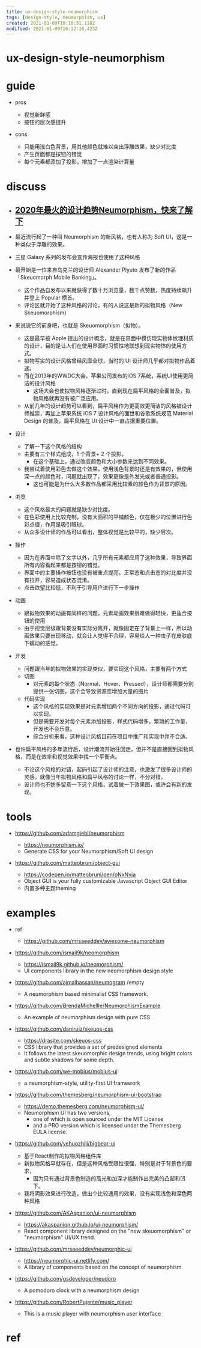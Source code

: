 ```yaml
---
title: ux-design-style-neumorphism
tags: [design-style, neumorphism, ux]
created: 2021-01-09T16:10:51.118Z
modified: 2021-01-09T16:12:16.423Z
---
```


# ux-design-style-neumorphism

# guide

- pros
  - 视觉新鲜感
  - 按钮的层次感提升

- cons
  - 只能用浅白色背景，用其他颜色就难以突出浮雕效果，缺少对比度
  - 产生页面都是按钮的错觉
  - 每个元素都添加了投影，增加了一点渲染计算量

# discuss

- ## [2020年最火的设计趋势Neumorphism，快来了解下](https://www.jianshu.com/p/982fc75f858d)
- 最近流行起了一种叫 Neumorphism 的新风格，也有人称为 Soft UI，这是一种类似于浮雕的效果。
- 三星 Galaxy 系列的发布会宣传海报也使用了这种风格
- 最开始是一位来自乌克兰的设计师 Alexander Plyuto 发布了新的作品「Skeuomorph Mobile Banking」。
  - 这个作品自发布以来就获得了数十万浏览量，数千点赞数，热度持续飙升并登上 Popular 榜首。
  - 评论区就开始了这种风格的讨论，有的人说这是新的拟物风格（New Skeuomorphism）
- 来说说它的前身吧，也就是 Skeuomorphism（拟物）。
  - 这是最早被 Apple 提出的设计概念，就是在界面中模仿现实物体纹理材质的设计，目的是让人们在使用界面时习惯性地联想到现实物体的使用方式。
  - 拟物写实的设计风格曾经风靡全球，当时的 UI 设计师几乎都对拟物作品着迷。
  - 而在2013年的WWDC大会，苹果公司发布的iOS 7系统，系统UI使用更简洁的设计风格
    - 这场大会也使拟物风格逐渐过时，直到现在扁平风格的全面普及，拟物风格就再没有被广泛应用。
  - 从前几年的设计趋势可以看到，扁平风格作为更高效更简洁的风格被设计师推崇，再加上苹果系统 iOS 7 设计风格的面世和谷歌系统规范 Material Design 的普及，扁平风格在 UI 设计中一直占据重要位置。

- 设计
  - 了解一下这个风格的结构
  - 主要有三个样式组成，1 个背景+ 2 个投影。
    - 在这个基础上，通过改变颜色和大小参数来达到不同效果。
  - 我尝试着使用彩色去做这个效果，使用浅色背景时还是有效果的，但使用深一点的颜色时，问题就出现了，效果更像是外发光或者普通投影。
    - 这也可能是为什么大多数作品都采用比较素的颜色作为背景的原因。
- 浏览
  - 这个风格最大的问题就是缺少对比度。
  - 在色彩使用上比较克制，没有大面积的平铺颜色，仅在极少的位置进行色彩点缀，作用是吸引眼球。
  - 从众多设计师的作品可以看出，整体视觉是比较平的，缺少层次。
- 操作
  - 因为在界面中除了文字以外，几乎所有元素都应用了这种效果，导致界面所有内容看起来都是按钮的错觉。
  - 界面中的主要操作按钮也没有被重点提亮。正常态和点击态的对比度并没有拉开，容易造成状态混淆。
  - 点击欲望比较低，不利于引导用户进行下一步操作
- 动画
  - 跟拟物效果的动画有同样的问题，元素动画效果很难做得轻快，更适合按钮的使用
  - 由于视觉层级跟背景没有实际分离开，就像固定在了背景上一样，所以动画效果只要出现移动，就会让人觉得不合理，容易给人一种虫子在皮肤底下蠕动的感觉。
- 开发
  - 问题跟当年的拟物效果的实现类似，要实现这个风格，主要有两个方式
  - 切图
    - 对元素的每个状态（Normal、Hover、Pressed），设计师都需要分别提供一张切图，这个会导致资源库增加大量的图片
  - 代码实现
    - 这个风格的实现效果是对元素增加两个不同方向的投影，通过代码可以实现。
    - 但是需要开发对每个元素添加投影，样式代码增多，繁琐的工作量，开发也不会乐意。
    - 综合分析来看，这种设计风格目前在项目中推广和实现中并不合适。
- 也许扁平风格的多年流行后，设计潮流开始往回走，但并不是直接回到拟物风格，而是在效率和视觉效果中找一个平衡点。
  - 不论这个风格的对错，起码引起了设计师的注意，也激发了很多设计师的灵感，就像当年拟物风格和扁平风格的讨论一样，不分对错，
  - 设计师也不妨多留意一下这个风格，试着做一下效果图，或许会有新的发现。

# tools

- https://github.com/adamgiebl/neumorphism
  - https://neumorphism.io/
  - Generate CSS for your Neumorphism/Soft UI design

- https://github.com/matteobruni/object-gui
  - https://codepen.io/matteobruni/pen/oNxNvja
  - Object GUI is your fully customizable Javascript Object GUI Editor
  - 内置多种主题theming

# examples

- ref
  - https://github.com/mrsaeeddev/awesome-neumorphism

- https://github.com/ismail9k/neomorphism
  - https://ismail9k.github.io/neomorphism/
  - UI components library in the new neomorphism design style
- https://github.com/ajmalhassan/neumogram /empty
  - A neumorphism based minimalist CSS framework.
- https://github.com/BrendaMichellle/NeumorphismExample
  - An example of neumorphism design with pure CSS
- https://github.com/daniruiz/skeuos-css
  - https://drasite.com/skeuos-css
  - CSS library that provides a set of predesigned elements 
  - It follows the latest skeuomorphic design trends, using bright colors and subtle shadows for some depth.
- https://github.com/we-mobius/mobius-ui
  - a neumorphism-style, utility-first UI framework

- https://github.com/themesberg/neumorphism-ui-bootstrap
  - https://demo.themesberg.com/neumorphism-ui/
  - Neumorphism UI has two versions, 
    - one of which is open sourced under the MIT License 
    - and a PRO version which is licensed under the Themesberg EULA license.

- https://github.com/yehuozhili/bigbear-ui
  - 基于React制作的拟物风格组件库
  - 新拟物风格早就存在，但是这种风格受限性很强，特别是对于背景色的要求，
    - 因为只有通过背景色制造的高光和加深才能制作出完美的凸起和凹下。
  - 我将阴影效果进行改造，做出个比较通用的效果，没有实现浅色和深色两种风格
- https://github.com/AKAspanion/ui-neumorphism
  - https://akaspanion.github.io/ui-neumorphism/
  - React component library designed on the "new skeuomorphism" or "neumorphism" UI/UX trend.
- https://github.com/mrsaeeddev/neumorphic-ui
  - https://neumorphic-ui.netlify.com/
  - A library of components based on the concept of neumorphism

 

- https://github.com/gsdeveloper/neudoro
  - A pomodoro clock with a neumorphism design
- https://github.com/RobertPujante/music_player
  - This is a music player with neumorphism user interface

# ref
